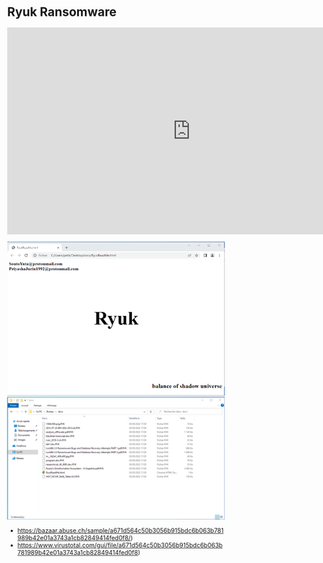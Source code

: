 # Ryuk Ransomware

<iframe width="848" height="480" src="https://www.youtube.com/embed/5DSZcPE2L_M" title="YouTube video player" frameborder="0" allow="accelerometer; autoplay; clipboard-write; encrypted-media; gyroscope; picture-in-picture" allowfullscreen></iframe>

![ryuk01](/images/ryuk01.png)
![ryuk02](/images/ryuk02.png)




* https://bazaar.abuse.ch/sample/a671d564c50b3056b915bdc6b063b781989b42e01a3743a1cb82849414fed0f8/)
* https://www.virustotal.com/gui/file/a671d564c50b3056b915bdc6b063b781989b42e01a3743a1cb82849414fed0f8)

